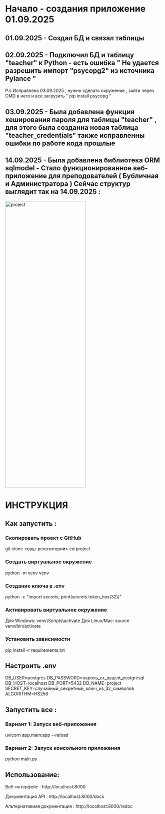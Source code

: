 # Начало - создания приложение 01.09.2025 

## 01.09.2025 - Создал БД и связал таблицы

## 02.09.2025 - Подключил БД и таблицу "teacher" к Python - есть ошибка " Не удается разрешить импорт "psycopg2" из источника Pylance " 

P.s Исправлена 03.09.2025 , нужно сделать окружение , зайти через CMD в него и все загрузить " pip install psycopg "

## 03.09.2025 - Была добавлена функция хеширования пароля для таблицы "teacher" , для этого была созданна новая таблица "teacher_credentials" также исправленны ошибки по работе кода прошлые

## 14.09.2025 - Была добавлена библиотека ORM sqlmodel - Стало функционированное веб-приложение для преподователей ( Бубличная и Администратора ) Сейчас структур выглядит так на 14.09.2025 : 

<img width="257" height="912" alt="project" src="https://github.com/user-attachments/assets/08b78f37-4e8e-479b-a9aa-dd50cfa651f4" />

# ИНСТРУКЦИЯ
##  Как запустить :

### Скопировать проект с GitHub
git clone <ваш-репозиторий>
cd project

### Создать виртуальное окружение
python -m venv venv

### Создание ключа в .env
python -c "import secrets; print(secrets.token_hex(32))"

### Активировать виртуальное окружение
Для Windows:
venv\Scripts\activate
Для Linux/Mac:
source venv/bin/activate

### Установить зависимости
pip install -r requirements.txt

## Настроить .env

DB_USER=postgres
DB_PASSWORD=пароль_от_вашей_postgresql
DB_HOST=localhost
DB_PORT=5432
DB_NAME=project
SECRET_KEY=случайный_секретный_ключ_из_32_символов
ALGORITHM=HS256

## Запустить все :

### Вариант 1: Запуск веб-приложения
uvicorn app.main:app --reload

### Вариант 2: Запуск консольного приложения
python main.py

## Использование:

Веб-интерфейс : http://localhost:8000

Документация API : http://localhost:8000/docs

Альтернативная документация : http://localhost:8000/redoc
